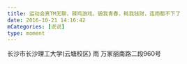 ```yaml
---
title: 运动会真TM无聊，辣鸡游戏，毁我青春，耗我钱财，连雨都不下了
date: 2016-10-21 14:16:42
mCategories: [说说]
type: moment
---
```


<div id="pics-20161021141642"></div>

<script src="/lib/moment/pics.js"></script>
<script>
var data = [
    {"link": "2016-10-21_000000.jpeg", "type": "shuoshuo"},
    {"link": "2016-10-21_000001.jpeg", "type": "shuoshuo"}
];
picsRender(data, "pics-20161021141642");
</script>

长沙市长沙理工大学(云塘校区) 雨
万家丽南路二段960号

